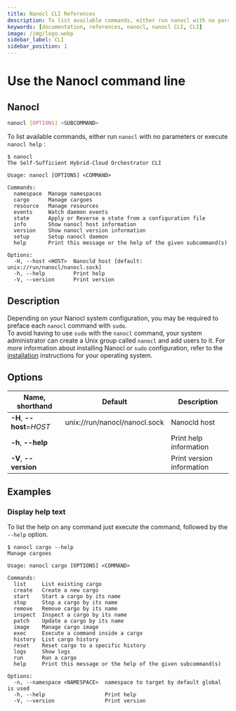 ```yaml
---
title: Nanocl CLI References
description: To list available commands, either run nanocl with no parameters or execute nanocl help
keywords: [documentation, references, nanocl, nanocl CLI, CLI]
image: /img/logo.webp
sidebar_label: CLI
sidebar_position: 1
---
```


# Use the Nanocl command line

## Nanocl

```sh
nanocl [OPTIONS] <SUBCOMMAND>
```

To list available commands, either run `nanocl` with no parameters or execute `nanocl help` :

```console
$ nanocl
The Self-Sufficient Hybrid-Cloud Orchestrator CLI

Usage: nanocl [OPTIONS] <COMMAND>

Commands:
  namespace  Manage namespaces
  cargo      Manage cargoes
  resource   Manage resources
  events     Watch daemon events
  state      Apply or Reverse a state from a configuration file
  info       Show nanocl host information
  version    Show nanocl version information
  setup      Setup nanocl daemon
  help       Print this message or the help of the given subcommand(s)

Options:
  -H, --host <HOST>  Nanocld host [default: unix://run/nanocl/nanocl.sock]
  -h, --help         Print help
  -V, --version      Print version
```

## Description

Depending on your Nanocl system configuration, you may be required to preface each `nanocl` command with `sudo`. <br />
To avoid having to use `sudo` with the `nanocl` command, your system administrator can create a Unix group called `nanocl` and add users to it.
For more information about installing Nanocl or `sudo` configuration, refer to the [installation](/docs/setups/nanocl/readme.md) instructions for your operating system.

## Options

| Name, shorthand      | Default | Description 
| -------------------- | ------- | ----------- 
| **-H**, **\--host**=*HOST* | unix://run/nanocl/nanocl.sock | Nanocld host
| **-h**, **\--help** | | Print help information
| **-V**, **\--version** | | Print version information

## Examples

### Display help text

To list the help on any command just execute the command, followed by the `--help` option.

```console
$ nanocl cargo --help
Manage cargoes

Usage: nanocl cargo [OPTIONS] <COMMAND>

Commands:
  list     List existing cargo
  create   Create a new cargo
  start    Start a cargo by its name
  stop     Stop a cargo by its name
  remove   Remove cargo by its name
  inspect  Inspect a cargo by its name
  patch    Update a cargo by its name
  image    Manage cargo image
  exec     Execute a command inside a cargo
  history  List cargo history
  reset    Reset cargo to a specific history
  logs     Show logs
  run      Run a cargo
  help     Print this message or the help of the given subcommand(s)

Options:
  -n, --namespace <NAMESPACE>  namespace to target by default global is used
  -h, --help                   Print help
  -V, --version                Print version
```
